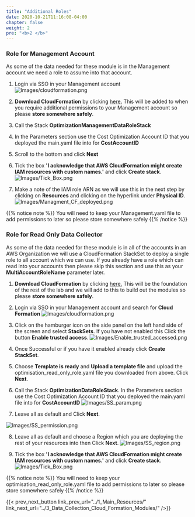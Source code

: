 ```yaml
---
title: "Additional Roles"
date: 2020-10-21T11:16:08-04:00
chapter: false
weight: 2
pre: "<b>2 </b>"
---
```


### Role for Management Account

As some of the data needed for these module is in the Management account we need a role to assume into that account. 


1. Login via SSO in your Management account
![Images/cloudformation.png](/Cost/300_Organization_Data_CUR_Connection/Images/cloudformation.png)

2. **Download CloudFormation** by clicking [here.](/Cost/300_Optimization_Data_Collection/Code/Management.yaml) This will be added to when you require additional permissions to your Management account so please **store somewhere safely**.

3. Call the Stack **OptimizationManagementDataRoleStack**

4. In the Parameters section use the Cost Optimization Account ID that you deployed the main.yaml file into for **CostAccountID** 

5. Scroll to the bottom and click **Next**

6. Tick the box **'I acknowledge that AWS CloudFormation might create IAM resources with custom names.'** and click **Create stack**.
![Images/Tick_Box.png](/Cost/300_Optimization_Data_Collection/Images/Tick_Box.png)

7. Make a note of the IAM role ARN as we will use this in the next step by clicking on **Resources** and clicking on the hyperlink under **Physical ID**.
![Images/Managment_CF_deployed.png](/Cost/300_Optimization_Data_Collection/Images/Managment_CF_deployed.png)

{{% notice note %}}
You will need to keep your Management.yaml file to add permissions to later so please store somewhere safely
{{% /notice %}}



### Role for Read Only Data Collector

As some of the data needed for these module is in all of the accounts in an AWS Organization we will use a CloudFormation StackSet to deploy a single role to all account which we can use. 
If you already have a role which can read into your accounts then please skip this section and use this as your **MultiAccountRoleName** parameter later. 

1. **Download CloudFormation** by clicking [here.](/Cost/300_Optimization_Data_Collection/Code/optimisation_read_only_role.yaml) This will be the foundation of the rest of the lab and we will add to this to build out the modules so please **store somewhere safely**.

2. Login via SSO in your Management account and search for **Cloud Formation**
![Images/cloudformation.png](/Cost/300_Organization_Data_CUR_Connection/Images/cloudformation.png)

3. Click on the hamburger icon on the side panel on the left hand side of the screen and select **StackSets**. If you have not enabled this Click the button **Enable trusted access**. 
![Images/Enable_trusted_accessed.png](/Cost/300_Optimization_Data_Collection/Images/Enable_trusted_accessed.png)

4. Once Successful or if you have it enabled already click **Create StackSet**.  

5. Choose **Template is ready** and **Upload a template file** and upload the optimisation_read_only_role.yaml file you downloaded from above. Click **Next**.

6. Call the Stack **OptimizationDataRoleStack**. In the Parameters section use the Cost Optimization Account ID that you deployed the main.yaml file into for **CostAccountID**
![Images/SS_param.png](/Cost/300_Optimization_Data_Collection/Images/SS_param.png)

7. Leave all as default and Click **Next**.

![Images/SS_permission.png](/Cost/300_Optimization_Data_Collection/Images/SS_permission.png)

8. Leave all as default and choose a Region which you are deploying the rest of your resources into then  Click **Next**.
![Images/SS_region.png](/Cost/300_Optimization_Data_Collection/Images/SS_region.png)

9. Tick the box **'I acknowledge that AWS CloudFormation might create IAM resources with custom names.'** and click **Create stack**.
![Images/Tick_Box.png](/Cost/300_Optimization_Data_Collection/Images/Tick_Box.png)

{{% notice note %}}
You will need to keep your optimisation_read_only_role.yaml file to add permissions to later so please store somewhere safely
{{% /notice %}}


{{< prev_next_button link_prev_url="../1_Main_Resources/" link_next_url="../3_Data_Collection_Cloud_Formation_Modules/" />}}
